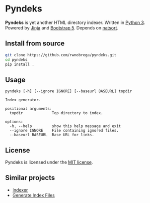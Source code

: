 # Pyndeks

**Pyndeks** is yet another HTML directory indexer. Written in [Python 3](https://www.python.org/). Powered by [Jinja](https://jinja.palletsprojects.com/) and [Bootstrap 5](https://getbootstrap.com/). Depends on [natsort](https://github.com/SethMMorton/natsort).

## Install from source

```sh
git clone https://github.com/rwnobrega/pyndeks.git
cd pyndeks
pip install .
```

## Usage

```text
pyndeks [-h] [--ignore IGNORE] [--baseurl BASEURL] topdir

Index generator.

positional arguments:
  topdir             Top directory to index.

options:
  -h, --help         show this help message and exit
  --ignore IGNORE    File containing ignored files.
  --baseurl BASEURL  Base URL for links.
```

## License

Pyndeks is licensed under the [MIT license](LICENSE).

## Similar projects

- [Indexer](https://github.com/joshbrunty/Indexer)
- [Generate Index Files](https://github.com/byjokese/Generate-Index-Files)
